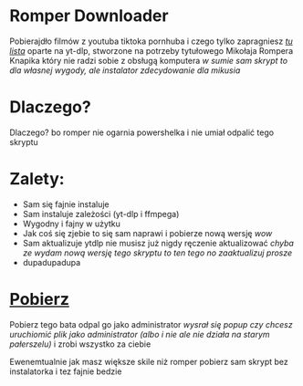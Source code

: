 # Romper Downloader

Pobierajdło filmów z youtuba tiktoka pornhuba i czego tylko zapragniesz *[tu lista](https://github.com/yt-dlp/yt-dlp/blob/master/supportedsites.md)* oparte na yt-dlp, stworzone na potrzeby tytułowego Mikołaja Rompera Knapika który nie radzi sobie z obsługą komputera *w sumie sam skrypt to dla własnej wygody, ale instalator zdecydowanie dla mikusia*

# Dlaczego?

Dlaczego? bo romper nie ogarnia powershelka i nie umiał odpalić tego skryptu

# Zalety:
- Sam się fajnie instaluje
- Sam instaluje zależości (yt-dlp i ffmpega)
- Wygodny i fajny w użytku
- Jak coś się zjebie to się sam naprawi i pobierze nową wersję *wow*
- Sam aktualizuje ytdlp nie musisz już nigdy ręczenie aktualizować *chyba ze wydam nową wersję tego skryptu to ten tego no zaaktualizuj prosze*
- dupadupadupa

# [Pobierz](https://github.com/piotrusdfgmfk/asius/blob/main/romperdownloader/install.bat)

Pobierz tego bata odpal go jako administrator *wysrał się popup czy chcesz uruchiomić plik jako administrator (albo i nie ale nie działa na starym pałerszelu)* i zrobi wszystko za ciebie

Ewenemtualnie jak masz większe skile niż romper pobierz sam skrypt bez instalatorka i tez fajnie bedzie
